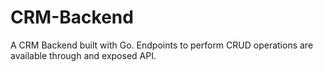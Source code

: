 # CRM-Backend
A CRM Backend built with Go. Endpoints to perform CRUD operations are available through and exposed API.
